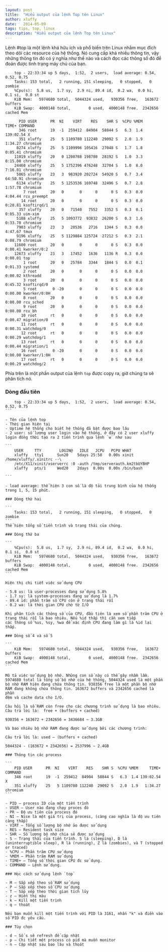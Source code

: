```yaml
---
layout: post
title:  "Hiểu output của lệnh Top tên Linux"
author: xluffy
date:   2014-05-09
tags: tips, top, linux
description: "Hiểu output của lệnh Top tên Linux"
---
```


Lệnh #top là một lệnh khá hữu ích và phổ biến trên Linux nhằm mục đích theo dõi các resource của hệ thống.
Nó cung cấp khá nhiều thông tin, vậy những thông tin đó có ý nghĩa như thế nào và cách đọc các thông số đó
để đoán được tình trạng máy chủ của bạn.

```
	top - 22:33:34 up 5 days,  1:52,  2 users,  load average: 0.54, 0.52, 0.75
	Tasks: 153 total,   2 running, 151 sleeping,   0 stopped,   0 zombie
	%Cpu(s):  5.8 us,  1.7 sy,  2.9 ni, 89.4 id,  0.2 wa,  0.0 hi,  0.1 si,  0.0 st
	KiB Mem:   5974680 total,  5044324 used,   930356 free,   163672 buffers
	KiB Swap:  4000148 total,        0 used,  4000148 free.  2342656 cached Mem

	  PID USER      PR  NI    VIRT    RES    SHR S  %CPU %MEM     TIME+ COMMAND
	  346 root      19  -1  259412  84904  58844 S   6.3  1.4 139:02.54 X
	  351 xluffy    25   5 1109780 112240  29092 S   2.0  1.9   1:34.27 chromium
	 8274 xluffy    25   5 1109996 105416  27048 S   1.7  1.8   0:05.41 chromium
	11019 xluffy    20   0 1208788 198780  28192 S   1.0  3.3   0:15.00 chromium
	24460 xluffy    25   5 1752396 476248  32704 S   1.0  8.0   7:16.01 chromium
	 5065 xluffy    23   3  983920 202724  54920 S   0.7  3.4  64:50.91 chromium
	 6134 xluffy    25   5 1253536 169748  32496 S   0.7  2.8   1:57.78 chromium
		7 root      20   0       0      0      0 S   0.3  0.0   4:04.44 rcu_preempt
	   14 root      20   0       0      0      0 S   0.3  0.0   0:28.81 ksoftirqd/1
	  357 xluffy    20   0   71540   7552   3352 S   0.3  0.1   0:05.33 uim-xim
	 5188 xluffy    25   5 1093772  93832  26200 S   0.3  1.6   0:33.70 chromium
	 7903 xluffy    23   3   20536   2716   1344 S   0.3  0.0   4:47.67 tmux
	 9196 xluffy    25   5 1129884 125724  27212 S   0.3  2.1   0:08.79 chromium
	11600 root      20   0       0      0      0 S   0.3  0.0   0:00.41 kworker/0:2
	12673 xluffy    23   3   17452   1636   1136 R   0.3  0.0   0:00.01 top
		1 root      20   0   25784   3344   1844 S   0.0  0.1   0:01.33 systemd
		2 root      20   0       0      0      0 S   0.0  0.0   0:00.02 kthreadd
		3 root      20   0       0      0      0 S   0.0  0.0   0:45.32 ksoftirqd/0
		5 root       0 -20       0      0      0 S   0.0  0.0   0:00.00 kworker/0:0H
		8 root      20   0       0      0      0 S   0.0  0.0   0:00.00 rcu_sched
		9 root      20   0       0      0      0 S   0.0  0.0   0:00.00 rcu_bh
	   10 root      rt   0       0      0      0 S   0.0  0.0   0:00.47 migration/0
	   11 root      rt   0       0      0      0 S   0.0  0.0   0:00.31 watchdog/0
	   12 root      rt   0       0      0      0 S   0.0  0.0   0:00.29 watchdog/1
	   13 root      rt   0       0      0      0 S   0.0  0.0   0:00.44 migration/1
	   16 root       0 -20       0      0      0 S   0.0  0.0   0:00.00 kworker/1:0H
	   17 root      rt   0       0      0      0 S   0.0  0.0   0:00.29 watchdog/2

```

Phía trên là một phần output của lệnh `top` được copy ra, giờ chúng ta sẽ phân tích nó.

### Dòng đầu tiên

````
	top - 22:33:34 up 5 days,  1:52,  2 users,  load average: 0.54, 0.52, 0.75
```

- Tên của lệnh top
- Thời gian hiện tại
- Uptime hệ thống cho biết hệ thống đã bật được bao lâu
- 2 user: số lượng user login vào hệ thống, ở đây có 2 user xluffy login đồng thời tạo ra 2 tiến trình qua lệnh `w` như sau

```
	USER     TTY        LOGIN@   IDLE   JCPU   PCPU WHAT
	xluffy   tty1      Sun20    5days 25:58   0.00s xinit /home/xluffy/.xinitrc --\
	/etc/X11/xinit/xserverrc :0 -auth /tmp/serverauth.km2tbUYBHP
	xluffy   pts/1     Wed20    2days  0.00s  0.00s /bin/bash

```

- load average: thể hiện 3 con số là độ tải trung bình của hệ thống trong 1, 5, 15 phút.

### Dòng thứ hai 

```
	Tasks: 153 total,   2 running, 151 sleeping,   0 stopped,   0 zombie
```
Thể hiện tổng số tiền trình và trạng thái của chúng.

### Dòng thứ ba

```
	%Cpu(s):  5.8 us,  1.7 sy,  2.9 ni, 89.4 id,  0.2 wa,  0.0 hi,  0.1 si,  0.0 st
	KiB Mem:   5974680 total,  5044324 used,   930356 free,   163672 buffers
	KiB Swap:  4000148 total,        0 used,  4000148 free.  2342656 cached Mem
```

Hiện thị chi tiết việc sử dụng CPU

- 5.8 us: là user-processes đang sử dụng 5.8%
- 1.7 sy: là system-processes đang sử dụng là 1.7%
- 89.4 id: phần trăm số CPU còn ở trạng thái rỗi
- 0.2 wa: là thời gian CPU chờ từ I/O

Khi phân tích các thông số của CPU, đầu tiên là xem số phần trăm CPU ở trạng thái rỗi là bao nhiêu. Nếu %id thấp thì cần xem tiếp
các thông số %us, %sy, %wa để xác định CPU đang làm gì là %id lại thấp.

### Dòng số 4 và số 5

```
	KiB Mem:   5974680 total,  5044324 used,   930356 free,   163672 buffers
	KiB Swap:  4000148 total,        0 used,  4000148 free.  2342656 cached Mem
```

Mô tả việc sử dụng bộ nhớ. Những con số này có thể gây nhầm lầm. 5974680 total là tổng số bộ nhớ của hệ thống, 5044324 used là một phần
bộ nhớ RAM hiện đang chứa thông tin. 930356 free là một phần bộ nhớ RAM đang không chứa thông tin. 163672 buffers và 2342656 cached là phần 
đệm và cache data cho I/O.

Câu hỏi là số RAM còn free cho các chương trình sử dụng là bao nhiêu.
Câu trả lời là:  free + (buffers + cached)

930356 + 163672 + 2342656 = 3436684 ~ 3.3GB 

Và bao nhiêu bộ nhớ RAM đang được sử dụng bởi các chương trình:

Câu trả lời là: used – (buffers + cached)

5044324 - (163672 + 2342656) = 2537996 ~ 2.4GB

### Thông tin các process

```
	PID USER      PR  NI    VIRT    RES    SHR S  %CPU %MEM     TIME+ COMMAND
	346 root      19  -1  259412  84904  58844 S   6.3  1.4 139:02.54 X
	351 xluffy    25   5 1109780 112240  29092 S   2.0  1.9   1:34.27 chromium
```

- PID – process ID của một tiến trình
- USER – User nào đang chạy proces đó
- PR – Độ ưu tiên của process đó 
- NI – Nice là một giá trị của process, (càng cao nghĩa là độ ưu tiên càng thấp)
- VIRT – Tổng số lượng bộ nhớ ảo được sử dụng 
- RES – Resident task size
- SHR – Số lượng bộ nhớ chia sẻ được sử dụng
- S – Trạng thái của tiến trình. S là (sleeping), D là (uninterruptible sleep), R là (running), Z là (zombies), và T (stopped or traced)
- %CPU – Phần trăm CPU sử dụng
- %MEM – Phần trăm RAM sử dụng
- TIME+ – Tổng số thời gian CPU đc sử dụng.
- COMMAND – Lệnh sử dụng.

### Học cách sử dụng lệnh `top`

- M – Sắp xếp theo số RAM sử dụng 
- P – Sắp xếp theo số CPU sử dụng
- T – Sắp xếp theo thời gian tích lũy 
- z – Hiển thị màu 
- k – Kill một tiến trình
- q – thoát

Nếu bạn muốn kill một tiến trình với PID là 3161, nhấn "k" và điền vào số PID đc yêu cầu.

### Tùy chọn

- d – Số s sẽ refresh để cập nhật
- p – Chi tiết một process có pid mà muốn monitor
- n – Cập nhật sau bao lâu và thoát
